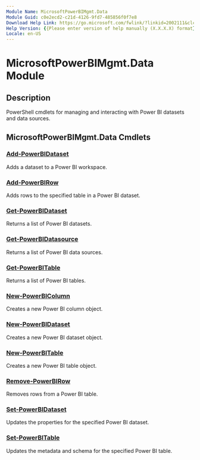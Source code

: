 ```yaml
---
Module Name: MicrosoftPowerBIMgmt.Data
Module Guid: c0e2ecd2-c21d-4126-9fd7-485856f0f7e8
Download Help Link: https://go.microsoft.com/fwlink/?linkid=2002111&clcid=0x409
Help Version: {{Please enter version of help manually (X.X.X.X) format}}
Locale: en-US
---
```


# MicrosoftPowerBIMgmt.Data Module
## Description
PowerShell cmdlets for managing and interacting with Power BI datasets and data sources.

## MicrosoftPowerBIMgmt.Data Cmdlets
### [Add-PowerBIDataset](Add-PowerBIDataset.md)
Adds a dataset to a Power BI workspace.

### [Add-PowerBIRow](Add-PowerBIRow.md)
Adds rows to the specified table in a Power BI dataset.

### [Get-PowerBIDataset](Get-PowerBIDataset.md)
Returns a list of Power BI datasets.

### [Get-PowerBIDatasource](Get-PowerBIDatasource.md)
Returns a list of Power BI data sources.

### [Get-PowerBITable](Get-PowerBITable.md)
Returns a list of Power BI tables.

### [New-PowerBIColumn](New-PowerBIColumn.md)
Creates a new Power BI column object.

### [New-PowerBIDataset](New-PowerBIDataset.md)
Creates a new Power BI dataset object.

### [New-PowerBITable](New-PowerBITable.md)
Creates a new Power BI table object.

### [Remove-PowerBIRow](Remove-PowerBIRow.md)
Removes rows from a Power BI table.

### [Set-PowerBIDataset](Set-PowerBIDataset.md)
Updates the properties for the specified Power BI dataset.

### [Set-PowerBITable](Set-PowerBITable.md)
Updates the metadata and schema for the specified Power BI table.

